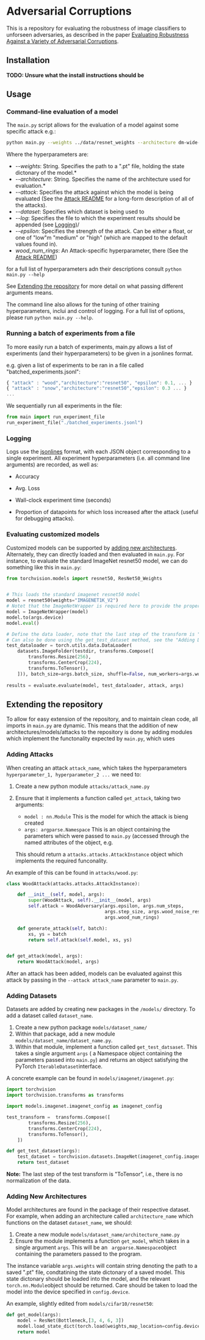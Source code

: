 # Adversarial Corruptions
This is a repository for evaluating the robustness of image classifiers to unforseen adversaries, as described in the paper [Evaluating Robustness Against a Variety of Adversarial Corruptions](https://arxiv.org/).
## Installation
**TODO: Unsure what the install instructions should be**

## Usage

### Command-line evaluation of a model

The ``main.py`` script allows for the evaluation of a model against some specific attack e.g.:
```bash
python main.py --weights ../data/resnet_weights --architecture dm-wide-resnet --log ./log.jsonl --attack wood --epsilon medium
```
Where the hyperparameters are:

* *--weights*: String. Specifies the path to a ".pt" file, holding the state dictonary of the model.*
* *--architecture*: String. Specifies the name of the architecture used for evaluation.*
* *--attack*: Specifies the attack against which the model is being evaluated (See the [Attack README](./attacks/README.md)  for a long-form description of all of the attacks).
* *--dataset*: Specifies which dataset is being used to
* *--log*: Specifies the file to which the experiment results should be appended (see [Logging](#logging))/
* *--epsilon*: Specifies the strength of the attack. Can be either a float, or one of "low"m "medium" or "high" (which are mapped to the default values found in).
* *wood_num_rings*: An Attack-specific hyperparameter, there (See the [Attack README](./attacks/README.md))

 for a full list of hyperparameters adn their descriptions consult ``python main.py --help``

See [Extending the repository](#extending-the-repository) for more detail on what passing different arguments means.

The command line also allows for the tuning of other training hyperparameters, inclui and control of logging. For a full list of options, please run `python main.py --help`.

### Running a batch of experiments from a file

To more easily run a batch of experiments, main.py allows a list of experiments (and their hyperparameters) to be given in a jsonlines format.

e.g. given a list of experiments to be ran in a file called "batched_experiments.jsonl":
```javascript
{ "attack" : "wood","architecture":"resnet50", "epsilon": 0.1, ... }
{ "attack" : "snow","architecture":"resnet50","epsilon": 0.3 ... }
...
```
We sequentially run all experiments in the file:
```python
from main import run_experiment_file
run_experiment_file("./batched_experiments.jsonl")
```
### Logging

Logs use the [jsonlines](https://jsonlines.org/) format, with each JSON object corresponding to a single experiment. All experiment hyperparameters (i.e. all command line arguments) are recorded, as well as:
* Accuracy

* Avg. Loss

* Wall-clock experiment time (seconds)

* Proportion of datapoints for which loss increased after the attack (useful for debugging attacks). 

### Evaluating customized models

Customized models can be supported by [adding new architectures](#adding-new-architectures). Alternately, they can directly loaded and then evaluated in `main.py`. For instance, to evaluate the standard ImageNet resnet50 model, we can do something like this in `main.py`:

```python
from torchvision.models import resnet50, ResNet50_Weights


# This loads the standard imagenet resnet50 model
model = resnet50(weights="IMAGENET1K_V2")
# Notet that the ImageNetWrapper is required here to provide the proper normalization
model = ImageNetWrapper(model)
model.to(args.device)
model.eval()

# Define the data loader, note that the last step of the transform is "ToTensor";
# Can also be done using the get_test_dataset method, see the "Adding Datasets" section
test_dataloader = torch.utils.data.DataLoader(
    datasets.ImageFolder(testdir, transforms.Compose([
        transforms.Resize(256),
        transforms.CenterCrop(224),
        transforms.ToTensor(),
    ])), batch_size=args.batch_size, shuffle=False, num_workers=args.workers, pin_memory=True)
	
results = evaluate.evaluate(model, test_dataloader, attack, args)

```

## Extending the repository
To allow for easy extension of the repository, and to maintain clean code, all imports in  ``main.py``  are  dynamic. This means that the addition of new architectures/models/attacks to the repository is done by adding modules which implement the functonality expected by ``main.py``, which uses 


### Adding Attacks
When creating an attack ``attack_name``, which takes the hyperparameters ``hyperparameter_1, hyperparameter_2 ...`` we need to:

1. Create a new python module `attacks/attack_name.py`
2. Ensure that it implements a function called ``get_attack``, taking two arguments:
	* `model : nn.Module` This is the model for which the attack is bieng created
	* `args: argparse.Namespace` This is an object containing the parameters which were passed to ``main.py``  (accessed through the named attributes of the object, e.g.

    This should return a ``attacks.attacks.AttackInstance`` object which implements the required funconality.

An example of this can be found in ``attacks/wood.py``:

```python
class WoodAttack(attacks.attacks.AttackInstance):

    def __init__(self, model, args):
        super(WoodAttack, self).__init__(model, args)
        self.attack = WoodAdversary(args.epsilon, args.num_steps,
                                    args.step_size, args.wood_noise_resolution,
                                    args.wood_num_rings)

    def generate_attack(self, batch):
        xs, ys = batch
        return self.attack(self.model, xs, ys)


def get_attack(model, args):
    return WoodAttack(model, args)
```

After an attack has been added, models can be evaluated against this attack by passing in the  ``--attack attack_name`` parameter to ``main.py``.

### Adding Datasets

Datasets are added by creating new packages in the ``/models/``  directory. To add a dataset called ``dataset_name``.

1. Create a new python package `models/dataset_name/`
2. Within that package, add a new module ``models/dataset_name/dataset_name.py``. 
3. Within that module, implement a function called ``get_test_datsaset``. This takes a single argument ``args`` ( a Namespace object containing the parameters passed into ``main.py``) and returns an object satisfying the PyTorch ``IterableDataset``interface.

A concrete example can be found in ``models/imagenet/imagenet.py``:

```python
import torchvision
import torchvision.transforms as transforms

import models.imagenet.imagenet_config as imagenet_config

test_transform =  transforms.Compose([
        transforms.Resize(256),
        transforms.CenterCrop(224),
        transforms.ToTensor(),
    ])

def get_test_dataset(args):
    test_dataset = torchvision.datasets.ImageNet(imagenet_config.imagenet_location,split="val",transform=test_transform)
    return test_dataset
```
**Note:** The last step of the test transform is "ToTensor", i.e., there is no normalization of the data.

### Adding New Architectures

 Model architectures are found in the package of their respective dataset. For example, when adding an architecture called ``architecture_name`` which functions on the dataset ``dataset_name``, we should:

1) Create a new module  ``models/dataset_name/architecture_name.py``  
2) Ensure the module implements a function ``get_model``, which takes in a single argument ``args``. This will be an `` argparse.Namespace``object containing the parameters passed to the program. 

The instance variable ``args.weights`` will contain string denoting the path to a saved ".pt" file, condtatining the state dictonary of a saved model.  This state dictonary should be loaded into the model, and the relevant ``torch.nn.Module``object should be returned. Care should be taken to load the model into the device specified in ``config.device``.

An example, slightly edited from ``models/cifar10/resnet50``:

```python
def get_model(args):
    model = ResNet(Bottleneck,[3, 4, 6, 3])
    model.load_state_dict(torch.load(weights,map_location=config.device))
    return model
```
